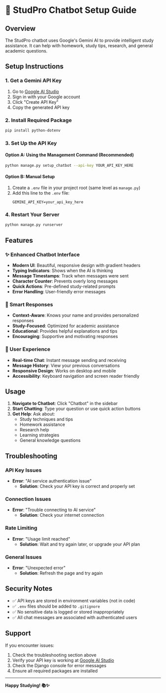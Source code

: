 # 🤖 StudPro Chatbot Setup Guide

## Overview
The StudPro chatbot uses Google's Gemini AI to provide intelligent study assistance. It can help with homework, study tips, research, and general academic questions.

## Setup Instructions

### 1. Get a Gemini API Key
1. Go to [Google AI Studio](https://makersuite.google.com/app/apikey)
2. Sign in with your Google account
3. Click "Create API Key"
4. Copy the generated API key

### 2. Install Required Package
```bash
pip install python-dotenv
```

### 3. Set Up the API Key

#### Option A: Using the Management Command (Recommended)
```bash
python manage.py setup_chatbot --api-key YOUR_API_KEY_HERE
```

#### Option B: Manual Setup
1. Create a `.env` file in your project root (same level as `manage.py`)
2. Add this line to the `.env` file:
   ```
   GEMINI_API_KEY=your_api_key_here
   ```

### 4. Restart Your Server
```bash
python manage.py runserver
```

## Features

### ✨ Enhanced Chatbot Interface
- **Modern UI**: Beautiful, responsive design with gradient headers
- **Typing Indicators**: Shows when the AI is thinking
- **Message Timestamps**: Track when messages were sent
- **Character Counter**: Prevents overly long messages
- **Quick Actions**: Pre-defined study-related prompts
- **Error Handling**: User-friendly error messages

### 🧠 Smart Responses
- **Context-Aware**: Knows your name and provides personalized responses
- **Study-Focused**: Optimized for academic assistance
- **Educational**: Provides helpful explanations and tips
- **Encouraging**: Supportive and motivating responses

### 📱 User Experience
- **Real-time Chat**: Instant message sending and receiving
- **Message History**: View your previous conversations
- **Responsive Design**: Works on desktop and mobile
- **Accessibility**: Keyboard navigation and screen reader friendly

## Usage

1. **Navigate to Chatbot**: Click "Chatbot" in the sidebar
2. **Start Chatting**: Type your question or use quick action buttons
3. **Get Help**: Ask about:
   - Study techniques and tips
   - Homework assistance
   - Research help
   - Learning strategies
   - General knowledge questions

## Troubleshooting

### API Key Issues
- **Error**: "AI service authentication issue"
  - **Solution**: Check your API key is correct and properly set

### Connection Issues
- **Error**: "Trouble connecting to AI service"
  - **Solution**: Check your internet connection

### Rate Limiting
- **Error**: "Usage limit reached"
  - **Solution**: Wait and try again later, or upgrade your API plan

### General Issues
- **Error**: "Unexpected error"
  - **Solution**: Refresh the page and try again

## Security Notes

- ✅ API keys are stored in environment variables (not in code)
- ✅ `.env` files should be added to `.gitignore`
- ✅ No sensitive data is logged or stored inappropriately
- ✅ All chat messages are associated with authenticated users

## Support

If you encounter issues:
1. Check the troubleshooting section above
2. Verify your API key is working at [Google AI Studio](https://makersuite.google.com/app/apikey)
3. Check the Django console for error messages
4. Ensure all required packages are installed

---

**Happy Studying! 📚✨** 